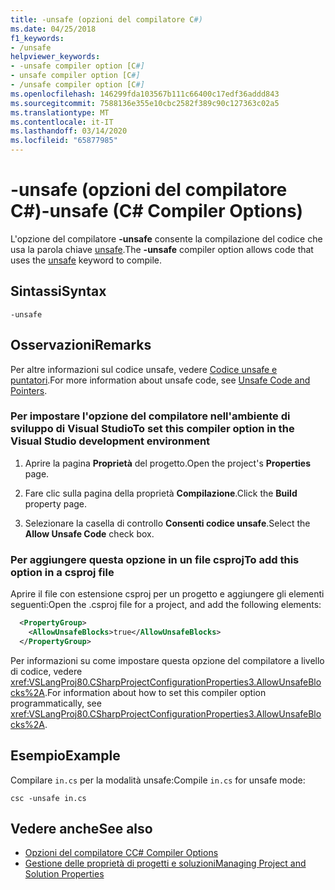 ```yaml
---
title: -unsafe (opzioni del compilatore C#)
ms.date: 04/25/2018
f1_keywords:
- /unsafe
helpviewer_keywords:
- -unsafe compiler option [C#]
- unsafe compiler option [C#]
- /unsafe compiler option [C#]
ms.openlocfilehash: 146299fda103567b111c66400c17edf36addd843
ms.sourcegitcommit: 7588136e355e10cbc2582f389c90c127363c02a5
ms.translationtype: MT
ms.contentlocale: it-IT
ms.lasthandoff: 03/14/2020
ms.locfileid: "65877985"
---
```

# <a name="-unsafe-c-compiler-options"></a><span data-ttu-id="5453a-102">-unsafe (opzioni del compilatore C#)</span><span class="sxs-lookup"><span data-stu-id="5453a-102">-unsafe (C# Compiler Options)</span></span>

<span data-ttu-id="5453a-103">L'opzione del compilatore **-unsafe** consente la compilazione del codice che usa la parola chiave [unsafe](../keywords/unsafe.md).</span><span class="sxs-lookup"><span data-stu-id="5453a-103">The **-unsafe** compiler option allows code that uses the [unsafe](../keywords/unsafe.md) keyword to compile.</span></span>  
  
## <a name="syntax"></a><span data-ttu-id="5453a-104">Sintassi</span><span class="sxs-lookup"><span data-stu-id="5453a-104">Syntax</span></span>  
  
```console  
-unsafe  
```  
  
## <a name="remarks"></a><span data-ttu-id="5453a-105">Osservazioni</span><span class="sxs-lookup"><span data-stu-id="5453a-105">Remarks</span></span>

<span data-ttu-id="5453a-106">Per altre informazioni sul codice unsafe, vedere [Codice unsafe e puntatori](../../programming-guide/unsafe-code-pointers/index.md).</span><span class="sxs-lookup"><span data-stu-id="5453a-106">For more information about unsafe code, see [Unsafe Code and Pointers](../../programming-guide/unsafe-code-pointers/index.md).</span></span>  
  
### <a name="to-set-this-compiler-option-in-the-visual-studio-development-environment"></a><span data-ttu-id="5453a-107">Per impostare l'opzione del compilatore nell'ambiente di sviluppo di Visual Studio</span><span class="sxs-lookup"><span data-stu-id="5453a-107">To set this compiler option in the Visual Studio development environment</span></span>  
  
1. <span data-ttu-id="5453a-108">Aprire la pagina **Proprietà** del progetto.</span><span class="sxs-lookup"><span data-stu-id="5453a-108">Open the project's **Properties** page.</span></span>  
  
2. <span data-ttu-id="5453a-109">Fare clic sulla pagina della proprietà **Compilazione**.</span><span class="sxs-lookup"><span data-stu-id="5453a-109">Click the **Build** property page.</span></span>  
  
3. <span data-ttu-id="5453a-110">Selezionare la casella di controllo **Consenti codice unsafe**.</span><span class="sxs-lookup"><span data-stu-id="5453a-110">Select the **Allow Unsafe Code** check box.</span></span>  
  
### <a name="to-add-this-option-in-a-csproj-file"></a><span data-ttu-id="5453a-111">Per aggiungere questa opzione in un file csproj</span><span class="sxs-lookup"><span data-stu-id="5453a-111">To add this option in a csproj file</span></span>

<span data-ttu-id="5453a-112">Aprire il file con estensione csproj per un progetto e aggiungere gli elementi seguenti:</span><span class="sxs-lookup"><span data-stu-id="5453a-112">Open the .csproj file for a project, and add the following elements:</span></span>

```xml
  <PropertyGroup>
    <AllowUnsafeBlocks>true</AllowUnsafeBlocks>
  </PropertyGroup>
```

 <span data-ttu-id="5453a-113">Per informazioni su come impostare questa opzione del compilatore a livello di codice, vedere <xref:VSLangProj80.CSharpProjectConfigurationProperties3.AllowUnsafeBlocks%2A>.</span><span class="sxs-lookup"><span data-stu-id="5453a-113">For information about how to set this compiler option programmatically, see <xref:VSLangProj80.CSharpProjectConfigurationProperties3.AllowUnsafeBlocks%2A>.</span></span>  
  
## <a name="example"></a><span data-ttu-id="5453a-114">Esempio</span><span class="sxs-lookup"><span data-stu-id="5453a-114">Example</span></span>

<span data-ttu-id="5453a-115">Compilare `in.cs` per la modalità unsafe:</span><span class="sxs-lookup"><span data-stu-id="5453a-115">Compile `in.cs` for unsafe mode:</span></span>  
  
```console  
csc -unsafe in.cs  
```  
  
## <a name="see-also"></a><span data-ttu-id="5453a-116">Vedere anche</span><span class="sxs-lookup"><span data-stu-id="5453a-116">See also</span></span>

- [<span data-ttu-id="5453a-117">Opzioni del compilatore C</span><span class="sxs-lookup"><span data-stu-id="5453a-117">C# Compiler Options</span></span>](index.md)
- [<span data-ttu-id="5453a-118">Gestione delle proprietà di progetti e soluzioni</span><span class="sxs-lookup"><span data-stu-id="5453a-118">Managing Project and Solution Properties</span></span>](/visualstudio/ide/managing-project-and-solution-properties)
